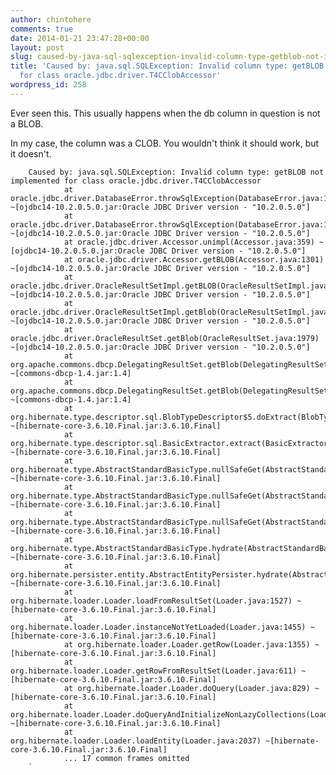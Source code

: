 ```yaml
---
author: chintohere
comments: true
date: 2014-01-21 23:47:28+00:00
layout: post
slug: caused-by-java-sql-sqlexception-invalid-column-type-getblob-not-implemented-for-class-oracle-jdbc-driver-t4cclobaccessor
title: 'Caused by: java.sql.SQLException: Invalid column type: getBLOB not implemented
  for class oracle.jdbc.driver.T4CClobAccessor'
wordpress_id: 258
---
```


Ever seen this. This usually happens when the db column in question is not a BLOB.

In my case, the column was a CLOB. You wouldn't think it should work, but it doesn't.


        Caused by: java.sql.SQLException: Invalid column type: getBLOB not implemented for class oracle.jdbc.driver.T4CClobAccessor
                at oracle.jdbc.driver.DatabaseError.throwSqlException(DatabaseError.java:113) ~[ojdbc14-10.2.0.5.0.jar:Oracle JDBC Driver version - "10.2.0.5.0"]
                at oracle.jdbc.driver.DatabaseError.throwSqlException(DatabaseError.java:147) ~[ojdbc14-10.2.0.5.0.jar:Oracle JDBC Driver version - "10.2.0.5.0"]
                at oracle.jdbc.driver.Accessor.unimpl(Accessor.java:359) ~[ojdbc14-10.2.0.5.0.jar:Oracle JDBC Driver version - "10.2.0.5.0"]
                at oracle.jdbc.driver.Accessor.getBLOB(Accessor.java:1301) ~[ojdbc14-10.2.0.5.0.jar:Oracle JDBC Driver version - "10.2.0.5.0"]
                at oracle.jdbc.driver.OracleResultSetImpl.getBLOB(OracleResultSetImpl.java:1281) ~[ojdbc14-10.2.0.5.0.jar:Oracle JDBC Driver version - "10.2.0.5.0"]
                at oracle.jdbc.driver.OracleResultSetImpl.getBlob(OracleResultSetImpl.java:1467) ~[ojdbc14-10.2.0.5.0.jar:Oracle JDBC Driver version - "10.2.0.5.0"]
                at oracle.jdbc.driver.OracleResultSet.getBlob(OracleResultSet.java:1979) ~[ojdbc14-10.2.0.5.0.jar:Oracle JDBC Driver version - "10.2.0.5.0"]
                at org.apache.commons.dbcp.DelegatingResultSet.getBlob(DelegatingResultSet.java:565) ~[commons-dbcp-1.4.jar:1.4]
                at org.apache.commons.dbcp.DelegatingResultSet.getBlob(DelegatingResultSet.java:565) ~[commons-dbcp-1.4.jar:1.4]
                at org.hibernate.type.descriptor.sql.BlobTypeDescriptor$5.doExtract(BlobTypeDescriptor.java:115) ~[hibernate-core-3.6.10.Final.jar:3.6.10.Final]
                at org.hibernate.type.descriptor.sql.BasicExtractor.extract(BasicExtractor.java:64) ~[hibernate-core-3.6.10.Final.jar:3.6.10.Final]
                at org.hibernate.type.AbstractStandardBasicType.nullSafeGet(AbstractStandardBasicType.java:254) ~[hibernate-core-3.6.10.Final.jar:3.6.10.Final]
                at org.hibernate.type.AbstractStandardBasicType.nullSafeGet(AbstractStandardBasicType.java:250) ~[hibernate-core-3.6.10.Final.jar:3.6.10.Final]
                at org.hibernate.type.AbstractStandardBasicType.nullSafeGet(AbstractStandardBasicType.java:230) ~[hibernate-core-3.6.10.Final.jar:3.6.10.Final]
                at org.hibernate.type.AbstractStandardBasicType.hydrate(AbstractStandardBasicType.java:331) ~[hibernate-core-3.6.10.Final.jar:3.6.10.Final]
                at org.hibernate.persister.entity.AbstractEntityPersister.hydrate(AbstractEntityPersister.java:2283) ~[hibernate-core-3.6.10.Final.jar:3.6.10.Final]
                at org.hibernate.loader.Loader.loadFromResultSet(Loader.java:1527) ~[hibernate-core-3.6.10.Final.jar:3.6.10.Final]
                at org.hibernate.loader.Loader.instanceNotYetLoaded(Loader.java:1455) ~[hibernate-core-3.6.10.Final.jar:3.6.10.Final]
                at org.hibernate.loader.Loader.getRow(Loader.java:1355) ~[hibernate-core-3.6.10.Final.jar:3.6.10.Final]
                at org.hibernate.loader.Loader.getRowFromResultSet(Loader.java:611) ~[hibernate-core-3.6.10.Final.jar:3.6.10.Final]
                at org.hibernate.loader.Loader.doQuery(Loader.java:829) ~[hibernate-core-3.6.10.Final.jar:3.6.10.Final]
                at org.hibernate.loader.Loader.doQueryAndInitializeNonLazyCollections(Loader.java:274) ~[hibernate-core-3.6.10.Final.jar:3.6.10.Final]
                at org.hibernate.loader.Loader.loadEntity(Loader.java:2037) ~[hibernate-core-3.6.10.Final.jar:3.6.10.Final]
                ... 17 common frames omitted
        `



